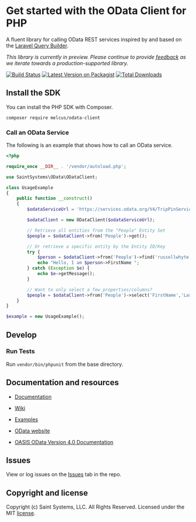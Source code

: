 # Get started with the OData Client for PHP

A fluent library for calling OData REST services inspired by and based on the [Laravel Query Builder](https://laravel.com/docs/5.4/queries).

*This library is currently in preview. Please continue to provide [feedback](https://github.com/saintsystems/odata-client-php/issues/new) as we iterate towards a production-supported library.*

[![Build Status](https://img.shields.io/travis/saintsystems/odata-client-php/master.svg?style=flat-square)](https://travis-ci.org/saintsystems/odata-client-php)
[![Latest Version on Packagist](https://img.shields.io/packagist/v/saintsystems/odata-client.svg?style=flat-square)](https://packagist.org/packages/saintsystems/odata-client)
[![Total Downloads](https://img.shields.io/packagist/dt/saintsystems/odata-client.svg?style=flat-square)](https://packagist.org/packages/saintsystems/odata-client)


## Install the SDK
You can install the PHP SDK with Composer.
```
composer require melcus/odata-client
```
### Call an OData Service

The following is an example that shows how to call an OData service.

```php
<?php

require_once __DIR__ . '/vendor/autoload.php';

use SaintSystems\OData\ODataClient;

class UsageExample
{
	public function __construct()
	{
		$odataServiceUrl = 'https://services.odata.org/V4/TripPinService';

		$odataClient = new ODataClient($odataServiceUrl);

		// Retrieve all entities from the "People" Entity Set
		$people = $odataClient->from('People')->get();

		// Or retrieve a specific entity by the Entity ID/Key
		try {
			$person = $odataClient->from('People')->find('russellwhyte');
			echo "Hello, I am $person->FirstName ";
		} catch (Exception $e) {
			echo $e->getMessage();
		}

		// Want to only select a few properties/columns?
		$people = $odataClient->from('People')->select('FirstName','LastName')->get();
	}
}

$example = new UsageExample();
```

## Develop

### Run Tests

Run ```vendor/bin/phpunit``` from the base directory.


## Documentation and resources

* [Documentation](https://github.com/saintsystems/odata-client-php/wiki/Example-Calls)

* [Wiki](https://github.com/saintsystems/odata-client-php/wiki)

* [Examples](https://github.com/saintsystems/odata-client-php/wiki/Example-calls)

* [OData website](http://www.odata.org)

* [OASIS OData Version 4.0 Documentation](http://docs.oasis-open.org/odata/odata/v4.0/odata-v4.0-part1-protocol.html)

## Issues

View or log issues on the [Issues](https://github.com/saintsystems/odata-client-php/issues) tab in the repo.

## Copyright and license

Copyright (c) Saint Systems, LLC. All Rights Reserved. Licensed under the MIT [license](LICENSE).
